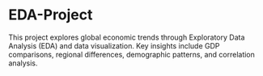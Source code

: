 # EDA-Project
This project explores global economic trends through Exploratory Data Analysis (EDA) and data visualization. Key insights include GDP comparisons, regional differences, demographic patterns, and correlation analysis.  
